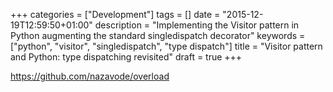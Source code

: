 +++
categories = ["Development"]
tags = []
date = "2015-12-19T12:59:50+01:00"
description = "Implementing the Visitor pattern in Python augmenting the standard singledispatch decorator"
keywords = ["python", "visitor", "singledispatch", "type dispatch"]
title = "Visitor pattern and Python: type dispatching revisited"
draft = true
+++

[](https://sourcemaking.com/design_patterns/visitor)
https://github.com/nazavode/overload
